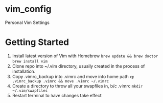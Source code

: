 # vim_config
Personal Vim Settings

# Getting Started
1. Install latest version of Vim with Homebrew
```brew update && brew doctor```
```brew install vim```
2. Clone repo into ~/.vim directory, usually created in the process of installation.
3. Copy .vimrc_backup into .vimrc and move into home path
```cp .vimrc_backup .vimrc && move .vimrc ~/.vimrc```
4. Create a directory to throw all your swapfiles in, b/c .vimrc
```mkdir ~/.vim/swapfiles```
4. Restart terminal to have changes take effect
